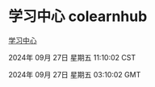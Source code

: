 # 学习中心 colearnhub
[学习中心](http://219.139.198.207:56308/colearnhub/)

2024年 09月 27日 星期五 11:10:02 CST

2024年 09月 27日 星期五 03:10:02 GMT
